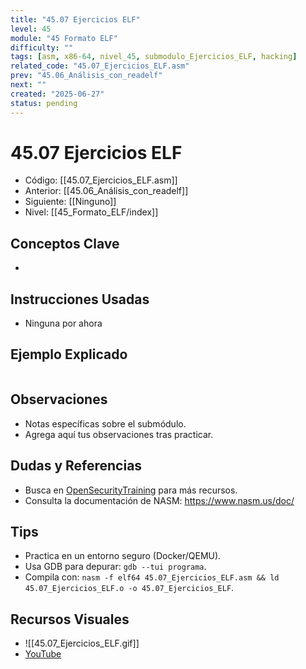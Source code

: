 ```yaml
---
title: "45.07 Ejercicios ELF"
level: 45
module: "45 Formato ELF"
difficulty: ""
tags: [asm, x86-64, nivel_45, submodulo_Ejercicios_ELF, hacking]
related_code: "45.07_Ejercicios_ELF.asm"
prev: "45.06_Análisis_con_readelf"
next: ""
created: "2025-06-27"
status: pending
---
```


# 45.07 Ejercicios ELF

- Código: [[45.07_Ejercicios_ELF.asm]]  
- Anterior: [[45.06_Análisis_con_readelf]]  
- Siguiente: [[Ninguno]]  
- Nivel: [[45_Formato_ELF/index]]  

## Conceptos Clave
- 

## Instrucciones Usadas
- Ninguna por ahora

## Ejemplo Explicado
```asm

```

## Observaciones
- Notas específicas sobre el submódulo.
- Agrega aquí tus observaciones tras practicar.

## Dudas y Referencias
- Busca en [OpenSecurityTraining](https://opensecuritytraining.info/) para más recursos.
- Consulta la documentación de NASM: https://www.nasm.us/doc/

## Tips
- Practica en un entorno seguro (Docker/QEMU).
- Usa GDB para depurar: `gdb --tui programa`.
- Compila con: `nasm -f elf64 45.07_Ejercicios_ELF.asm && ld 45.07_Ejercicios_ELF.o -o 45.07_Ejercicios_ELF`.

## Recursos Visuales
- ![[45.07_Ejercicios_ELF.gif]]  
- [YouTube](https://youtube.com/placeholder)
